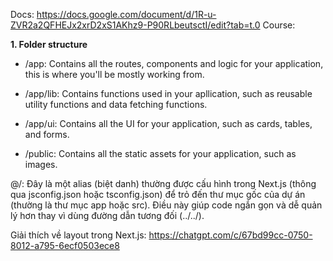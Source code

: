 Docs: https://docs.google.com/document/d/1R-u-ZVR2a2QFHEJx2xrD2xS1AKhz9-P90RLbeutsctI/edit?tab=t.0
Course: 

**1. Folder structure**
- /app: Contains all the routes, components and logic for your application, this is where you'll be mostly working from.

- /app/lib: Contains functions used in your apllication, such as reusable utility functions and data fetching functions.

- /app/ui: Contains all the UI for your application, such as cards, tables, and forms.

- /public: Contains all the static assets for your application, such as images.


@/: Đây là một alias (biệt danh) thường được cấu hình trong Next.js (thông qua jsconfig.json hoặc tsconfig.json) để trỏ đến thư mục gốc của dự án (thường là thư mục app hoặc src). Điều này giúp code ngắn gọn và dễ quản lý hơn thay vì dùng đường dẫn tương đối (../../).

Giải thích về layout trong Next.js: https://chatgpt.com/c/67bd99cc-0750-8012-a795-6ecf0503ece8